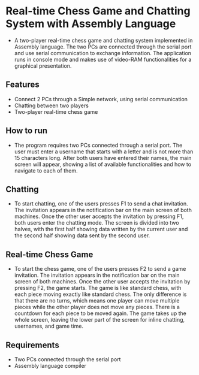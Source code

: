 # Real-time Chess Game and Chatting System with Assembly Language
- A two-player real-time chess game and chatting system implemented in Assembly language. The two PCs are connected through the serial port and use serial communication to exchange information. The application runs in console mode and makes use of video-RAM functionalities for a graphical presentation.

## Features
- Connect 2 PCs through a Simple network, using serial communication
- Chatting between two players
- Two-player real-time chess game
## How to run
- The program requires two PCs connected through a serial port. The user must enter a username that starts with a letter and is not more than 15 characters long. After both users have entered their names, the main screen will appear, showing a list of available functionalities and how to navigate to each of them.

## Chatting
- To start chatting, one of the users presses F1 to send a chat invitation. The invitation appears in the notification bar on the main screen of both machines. Once the other user accepts the invitation by pressing F1, both users enter the chatting mode. The screen is divided into two halves, with the first half showing data written by the current user and the second half showing data sent by the second user.

## Real-time Chess Game
- To start the chess game, one of the users presses F2 to send a game invitation. The invitation appears in the notification bar on the main screen of both machines. Once the other user accepts the invitation by pressing F2, the game starts. The game is like standard chess, with each piece moving exactly like standard chess. The only difference is that there are no turns, which means one player can move multiple pieces while the other player does not move any pieces. There is a countdown for each piece to be moved again. The game takes up the whole screen, leaving the lower part of the screen for inline chatting, usernames, and game time.

## Requirements
- Two PCs connected through the serial port
- Assembly language compiler
